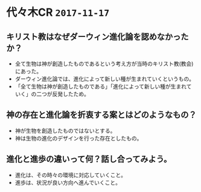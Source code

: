 # 代々木CR `2017-11-17`


## キリスト教はなぜダーウィン進化論を認めなかったか？

+ 全て生物は神が創造したものであるという考え方が当時のキリスト教(教会)にあった。
+ ダーウィン進化論では、進化によって新しい種が生まれていくというもの。
+ 「全て生物は神が創造したものである」「進化によって新しい種が生まれていく」の二つが反発したため。


## 神の存在と進化論を折衷する案とはどのようなもの？

+ 神が生物を創造したものではないとする。
+ 神は生物の進化のデザインを行った存在としたもの。


## 進化と進歩の違いって何？話し合ってみよう。

+ 進化は、その時々の環境に対応していくこと。
+ 進歩は、状況が良い方向へ進んでいくこと。
